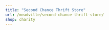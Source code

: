```yaml
---
title: "Second Chance Thrift Store"
url: /meadville/second-chance-thrift-store/
shop: charity
---
```

